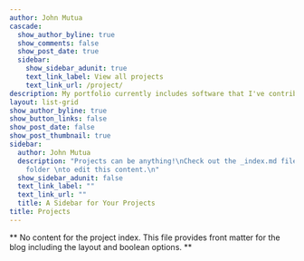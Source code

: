 ```yaml
---
author: John Mutua
cascade:
  show_author_byline: true
  show_comments: false
  show_post_date: true
  sidebar:
    show_sidebar_adunit: true
    text_link_label: View all projects
    text_link_url: /project/
description: My portfolio currently includes software that I've contributed to.
layout: list-grid
show_author_byline: true
show_button_links: false
show_post_date: false
show_post_thumbnail: true
sidebar:
  author: John Mutua
  description: "Projects can be anything!\nCheck out the _index.md file in the /project
    folder \nto edit this content.\n"
  show_sidebar_adunit: false
  text_link_label: ""
  text_link_url: ""
  title: A Sidebar for Your Projects
title: Projects
---
```


** No content for the project index. This file provides front matter for the blog including the layout and boolean options. **
